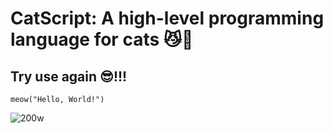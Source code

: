 # CatScript: A high-level programming language for cats 😼🍷


## Try use again 😎!!! 
```cat
meow("Hello, World!")
```
![200w](https://github.com/luiisp/catscript/assets/115284250/8fbf6061-9f54-453b-aaab-de370d116849)
